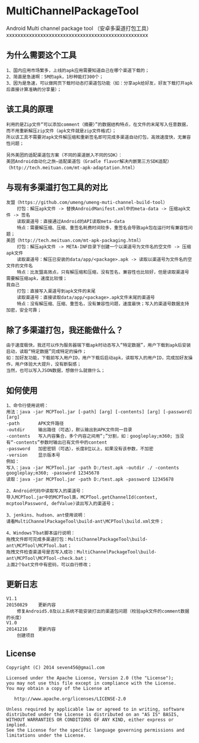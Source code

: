 # MultiChannelPackageTool
Android Multi channel package tool （安卓多渠道打包工具）
xxxxxxxxxxxxxxxxxxxxxxxxxxxxxxxxxxxxxxxxxxxxxxxxxx
## 为什么需要这个工具
	1、国内应用市场繁多，上线的apk应用需要知道自己在哪个渠道下载的；
	2、简直是急速啊：5M的apk，1秒种能打300个；
	3、因为是急速，可以做网页下载时动态打渠道包功能（如：分享apk给好友，好友下载打开apk后直接计算准确的分享量）；

## 该工具的原理
	利用的是Zip文件“可以添加comment（摘要）”的数据结构特点，在文件的末尾写入任意数据，而不用重新解压zip文件（apk文件就是zip文件格式）；
	所以该工具不需要对apk文件解压缩和重新签名即可完成多渠道自动打包，高效速度快，无兼容性问题；
	
	另外美团的适配渠道包方案（不同的渠道嵌入不同的SDK）：
	美团Android自动化之旅—适配渠道包（Gradle flavor解决内嵌第三方SDK适配）（http://tech.meituan.com/mt-apk-adaptation.html）

## 与现有多渠道打包工具的对比
	友盟（https://github.com/umeng/umeng-muti-channel-build-tool）
		打包：解压apk文件 -> 替换AndroidManifest.xml中的meta-data -> 压缩apk文件 -> 签名
		读取渠道号：直接通过Android的API读取meta-data
		特点：需要解压缩、压缩、重签名耗费时间较多，重签名会导致apk包在运行时有兼容性问题；
	美团（http://tech.meituan.com/mt-apk-packaging.html）
		打包：解压apk文件 -> META-INF目录下创建一个以渠道号为文件名的空文件 -> 压缩apk文件
		读取渠道号：解压已安装的data/app/<package>.apk -> 读取以渠道号为文件名的空文件的文件名
		特点：比友盟高效点，只有解压缩和压缩，没有签名，兼容性也比较好，但是读取渠道号需要解压缩apk，速度比较慢；
	我自己
		打包：直接写入渠道号到apk文件的末尾
		读取渠道号：直接读取data/app/<package>.apk文件末尾的渠道号
		特点：没有解压缩、压缩、重签名，没有兼容性问题，速度最快；写入的渠道号数据支持加密，安全可靠；

## 除了多渠道打包，我还能做什么？
	由于速度极快，我还可以作为服务器端下载apk时动态写入“特定数据”，用户下载到apk后安装启动，读取“特定数据”完成特定的操作；
	如：加好友功能，下载前写入用户ID，用户下载后启动apk，读取写入的用户ID，完成加好友操作，用户体验大大提升，没有断裂感；
	当然，也可以写入JSON数据，想做什么就做什么；
	

## 如何使用
	1、命令行使用说明：
	用法：java -jar MCPTool.jar [-path] [arg] [-contents] [arg] [-password] [arg]
	-path		APK文件路径
	-outdir		输出路径（可选），默认输出到APK文件同一目录
	-contents	写入内容集合，多个内容之间用“;”分割，如：googleplay;m360; 当没有“-contents”参数时输出已有文件中的content
	-password	加密密钥（可选），长度8位以上，如果没有该参数，不加密
	-version	显示版本号
	例如：
	写入：java -jar MCPTool.jar -path D:/test.apk -outdir ./ -contents googleplay;m360; -password 12345678
	读取：java -jar MCPTool.jar -path D:/test.apk -password 12345678
	
	2、Android代码中读取写入的渠道号：
	导入MCPTool.jar中的MCPTool类，MCPTool.getChannelId(context, mcptoolPassword, defValue)读出写入的渠道号；
	
	3、jenkins、hudson、ant使用说明：
	请看MultiChannelPackageTool\build-ant\MCPTool\build.xml文件；
	
	4、Windows下bat脚本运行说明：
	拖拽文件即可完成多渠道打包：MultiChannelPackageTool\build-ant\MCPTool\MCPTool.bat；
	拖拽文件检查渠道号是否写入成功：MultiChannelPackageTool\build-ant\MCPTool\MCPTool-check.bat；
	上面2个bat文件中有密码，可以自行修改；

## 更新日志
	V1.1
	20150829	更新内容
		修复Android5.0及以上系统不能安装打出的渠道包问题（校验apk文件的comment数据的长度）
	V1.0
	20141216	更新内容
		创建项目

## License

    Copyright (C) 2014 seven456@gmail.com
    
    Licensed under the Apache License, Version 2.0 (the "License");
    you may not use this file except in compliance with the License.
    You may obtain a copy of the License at
    
       http://www.apache.org/licenses/LICENSE-2.0
    
    Unless required by applicable law or agreed to in writing, software
    distributed under the License is distributed on an "AS IS" BASIS,
    WITHOUT WARRANTIES OR CONDITIONS OF ANY KIND, either express or implied.
    See the License for the specific language governing permissions and
    limitations under the License.
